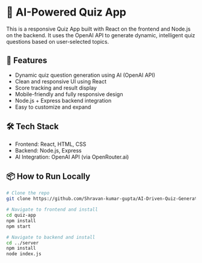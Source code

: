 # 🧠 AI-Powered Quiz App

This is a responsive Quiz App built with React on the frontend and Node.js on the backend. It uses the OpenAI API to generate dynamic, intelligent quiz questions based on user-selected topics.

## 🚀 Features
- Dynamic quiz question generation using AI (OpenAI API)
- Clean and responsive UI using React
- Score tracking and result display
- Mobile-friendly and fully responsive design
- Node.js + Express backend integration
- Easy to customize and expand

## 🛠️ Tech Stack
- Frontend: React, HTML, CSS
- Backend: Node.js, Express
- AI Integration: OpenAI API (via OpenRouter.ai)

## 📦 How to Run Locally
```bash
# Clone the repo
git clone https://github.com/Shravan-kumar-gupta/AI-Driven-Quiz-Generator.git

# Navigate to frontend and install
cd quiz-app
npm install
npm start

# Navigate to backend and install
cd ../server
npm install
node index.js